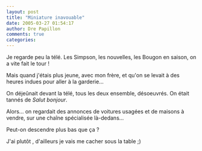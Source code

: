 ```yaml
---
layout: post
title: "Miniature inavouable"
date: 2005-03-27 01:54:17
author: Dre Papillon
comments: true
categories: 
---
```



Je regarde peu la télé.  Les Simpson, les nouvelles, les Bougon en saison, on a vite fait le tour !

Mais quand j'étais plus jeune, avec mon frère, et qu'on se levait à des heures indues pour aller à la garderie...

On déjeûnait devant la télé, tous les deux ensemble, désoeuvrés.  On était tannés de *Salut bonjour*.

Alors... on regardait des annonces de voitures usagées et de maisons à vendre, sur une chaîne spécialisée là-dedans...

Peut-on descendre plus bas que ça ?

J'ai plutôt , d'ailleurs je vais me cacher sous la table ;)